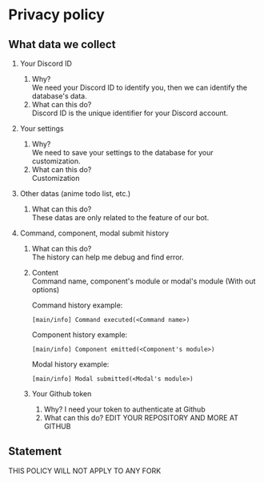 # Privacy policy

## What data we collect

1. Your Discord ID

    1. Why?  
       We need your Discord ID to identify you,
       then we can identify the database's data.
    2. What can this do?  
       Discord ID is the unique identifier for your Discord account.

2. Your settings

    1. Why?  
       We need to save your settings to the database for your customization.
    2. What can this do?  
       Customization

3. Other datas (anime todo list, etc.)

    1. What can this do?  
       These datas are only related to the feature of our bot.

4. Command, component, modal submit history

    1. What can this do?  
       The history can help me debug and find error.
    2. Content  
       Command name, component's module or modal's module (With out options)

        Command history example:

        ```log
        [main/info] Command executed(<Command name>)
        ```

        Component history example:

        ```log
        [main/info] Component emitted(<Component's module>)
        ```

        Modal history example:

        ```log
        [main/info] Modal submitted(<Modal's module>)
        ```

    3. Your Github token

        1. Why?
           I need your token to authenticate at Github
        2. What can this do?
           EDIT YOUR REPOSITORY AND MORE AT GITHUB

## Statement

THIS POLICY WILL NOT APPLY TO ANY FORK
